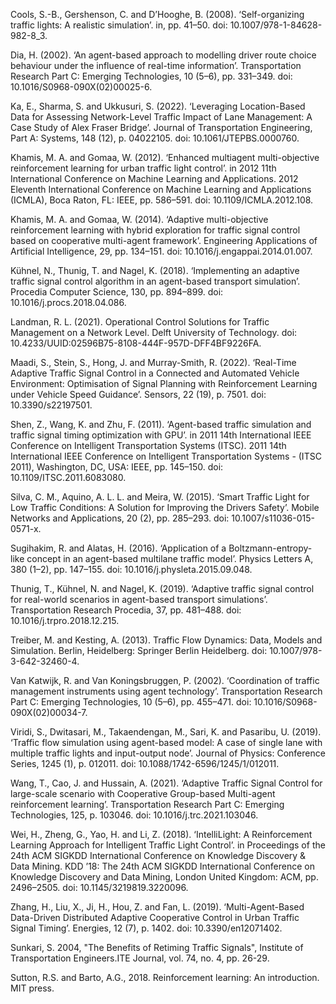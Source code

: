 Cools, S.-B., Gershenson, C. and D’Hooghe, B. (2008). ‘Self-organizing traffic lights: A realistic simulation’. in, pp. 41–50. doi: 10.1007/978-1-84628-982-8_3.   

Dia, H. (2002). ‘An agent-based approach to modelling driver route choice behaviour under the influence of real-time information’. Transportation Research Part C: Emerging Technologies, 10 (5–6), pp. 331–349. doi: 10.1016/S0968-090X(02)00025-6.   

Ka, E., Sharma, S. and Ukkusuri, S. (2022). ‘Leveraging Location-Based Data for Assessing Network-Level Traffic Impact of Lane Management: A Case Study of Alex Fraser Bridge’. Journal of Transportation Engineering, Part A: Systems, 148 (12), p. 04022105. doi: 10.1061/JTEPBS.0000760.   

Khamis, M. A. and Gomaa, W. (2012). ‘Enhanced multiagent multi-objective reinforcement learning for urban traffic light control’. in 2012 11th International Conference on Machine Learning and Applications. 2012 Eleventh International Conference on Machine Learning and Applications (ICMLA), Boca Raton, FL: IEEE, pp. 586–591. doi: 10.1109/ICMLA.2012.108.   

Khamis, M. A. and Gomaa, W. (2014). ‘Adaptive multi-objective reinforcement learning with hybrid exploration for traffic signal control based on cooperative multi-agent framework’. Engineering Applications of Artificial Intelligence, 29, pp. 134–151. doi: 10.1016/j.engappai.2014.01.007.   

Kühnel, N., Thunig, T. and Nagel, K. (2018). ‘Implementing an adaptive traffic signal control algorithm in an agent-based transport simulation’. Procedia Computer Science, 130, pp. 894–899. doi: 10.1016/j.procs.2018.04.086.   

Landman, R. L. (2021). Operational Control Solutions for Traffic Management on a Network Level. Delft University of Technology. doi: 10.4233/UUID:02596B75-8108-444F-957D-DFF4BF9226FA.   

Maadi, S., Stein, S., Hong, J. and Murray-Smith, R. (2022). ‘Real-Time Adaptive Traffic Signal Control in a Connected and Automated Vehicle Environment: Optimisation of Signal Planning with Reinforcement Learning under Vehicle Speed Guidance’. Sensors, 22 (19), p. 7501. doi: 10.3390/s22197501.   

Shen, Z., Wang, K. and Zhu, F. (2011). ‘Agent-based traffic simulation and traffic signal timing optimization with GPU’. in 2011 14th International IEEE Conference on Intelligent Transportation Systems (ITSC). 2011 14th International IEEE Conference on Intelligent Transportation Systems - (ITSC 2011), Washington, DC, USA: IEEE, pp. 145–150. doi: 10.1109/ITSC.2011.6083080.   

Silva, C. M., Aquino, A. L. L. and Meira, W. (2015). ‘Smart Traffic Light for Low Traffic Conditions: A Solution for Improving the Drivers Safety’. Mobile Networks and Applications, 20 (2), pp. 285–293. doi: 10.1007/s11036-015-0571-x.   

Sugihakim, R. and Alatas, H. (2016). ‘Application of a Boltzmann-entropy-like concept in an agent-based multilane traffic model’. Physics Letters A, 380 (1–2), pp. 147–155. doi: 10.1016/j.physleta.2015.09.048.   

Thunig, T., Kühnel, N. and Nagel, K. (2019). ‘Adaptive traffic signal control for real-world scenarios in agent-based transport simulations’. Transportation Research Procedia, 37, pp. 481–488. doi: 10.1016/j.trpro.2018.12.215.   

Treiber, M. and Kesting, A. (2013). Traffic Flow Dynamics: Data, Models and Simulation. Berlin, Heidelberg: Springer Berlin Heidelberg. doi: 10.1007/978-3-642-32460-4.   

Van Katwijk, R. and Van Koningsbruggen, P. (2002). ‘Coordination of traffic management instruments using agent technology’. Transportation Research Part C: Emerging Technologies, 10 (5–6), pp. 455–471. doi: 10.1016/S0968-090X(02)00034-7.   

Viridi, S., Dwitasari, M., Takaendengan, M., Sari, K. and Pasaribu, U. (2019). ‘Traffic flow simulation using agent-based model: A case of single lane with multiple traffic lights and input-output node’. Journal of Physics: Conference Series, 1245 (1), p. 012011. doi: 10.1088/1742-6596/1245/1/012011.   

Wang, T., Cao, J. and Hussain, A. (2021). ‘Adaptive Traffic Signal Control for large-scale scenario with Cooperative Group-based Multi-agent reinforcement learning’. Transportation Research Part C: Emerging Technologies, 125, p. 103046. doi: 10.1016/j.trc.2021.103046.   

Wei, H., Zheng, G., Yao, H. and Li, Z. (2018). ‘IntelliLight: A Reinforcement Learning Approach for Intelligent Traffic Light Control’. in Proceedings of the 24th ACM SIGKDD International Conference on Knowledge Discovery & Data Mining. KDD ’18: The 24th ACM SIGKDD International Conference on Knowledge Discovery and Data Mining, London United Kingdom: ACM, pp. 2496–2505. doi: 10.1145/3219819.3220096.   

Zhang, H., Liu, X., Ji, H., Hou, Z. and Fan, L. (2019). ‘Multi-Agent-Based Data-Driven Distributed Adaptive Cooperative Control in Urban Traffic Signal Timing’.    Energies, 12 (7), p. 1402. doi: 10.3390/en12071402.   

Sunkari, S. 2004, "The Benefits of Retiming Traffic Signals", Institute of Transportation Engineers.ITE Journal, vol. 74, no. 4, pp. 26-29.   

Sutton, R.S. and Barto, A.G., 2018. Reinforcement learning: An introduction. MIT press.   

